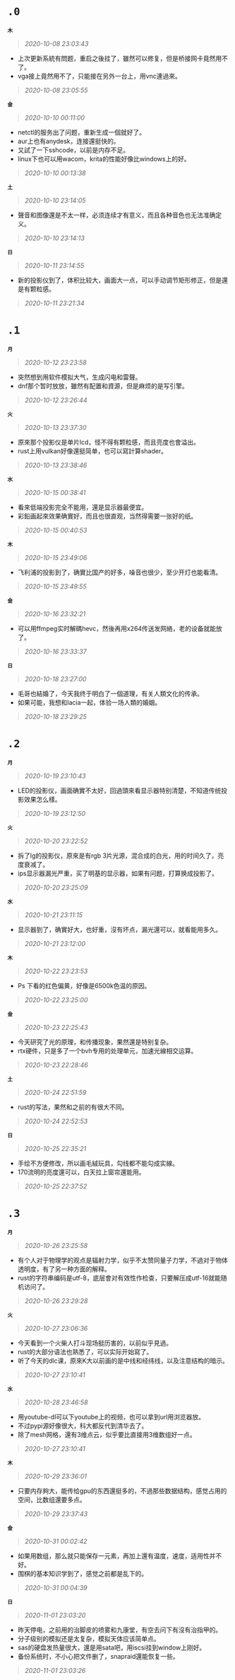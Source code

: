 **`.0`**
========
**`木`**
>*2020-10-08 23:03:43*
- 上次更新系統有問题，重启之後挂了，雖然可以修复，但是桥接网卡竟然用不了。
- vga接上竟然用不了，只能接在另外一台上，用vnc連過來。
>*2020-10-08 23:05:55*

**`金`**
>*2020-10-10 00:11:00*
- netctl的服务出了问题，重新生成一個就好了。
- aur上也有anydesk，连接還挺快的。
- 又試了一下sshcode，以前是内存不足。
- linux下也可以用wacom，krita的性能好像比windows上的好。
>*2020-10-10 00:13:38*

**`土`**
>*2020-10-10 23:14:05*
- 聲音和图像還是不太一样，必须连续才有意义，而且各种音色也无法准确定义。
>*2020-10-10 23:14:13*

**`日`**
>*2020-10-11 23:14:55*
- 新的投影仪到了，体积比较大，画面大一点，可以手动调节矩形修正，但是還是有颗粒感。
>*2020-10-11 23:21:34*

**`.1`**
========
**`月`**
>*2020-10-12 23:23:58*
- 突然想到用软件模拟大气，生成闪电和雷聲。
- dnf那个暂时放放，雖然有配置和資源，但是麻烦的是写引擎。
>*2020-10-12 23:26:44*

**`火`**
>*2020-10-13 23:37:30*
- 原來那个投影仪是单片lcd，怪不得有颗粒感，而且亮度也會溢出。
- rust上用vulkan好像還挺简单，也可以寫計算shader。
>*2020-10-13 23:38:46*

**`水`**
>*2020-10-15 00:38:41*
- 看來低端投影完全不能用，還是显示器最便宜。
- 彩鉛画起來效果确實好，而且也很直观，当然得需要一张好的纸。
>*2020-10-15 00:40:53*

**`木`**
>*2020-10-15 23:49:06*
- 飞利浦的投影到了，确實比国产的好多，噪音也很少，至少开灯也能看清。
>*2020-10-15 23:49:55*

**`金`**
>*2020-10-16 23:32:21*
- 可以用ffmpeg实时解碼hevc，然後再用x264传送发网絡，老的设备就能放了。
>*2020-10-16 23:33:37*

**`日`**
>*2020-10-18 23:27:00*
- 毛哥也結婚了，今天我终于明白了一個道理，有关人類文化的传承。
- 如果可能，我想和lacia一起，体验一场人類的婚姻。
>*2020-10-18 23:29:25*

**`.2`**
========
**`月`**
>*2020-10-19 23:10:43*
- LED的投影仪，画面确實不太好，回過頭來看显示器特别清楚，不知道传统投影效果怎么樣。
>*2020-10-19 23:12:50*

**`火`**
>*2020-10-20 23:22:52*
- 拆了lg的投影仪，原來是有rgb 3片光源，混合成的白光，用的时间久了，亮度衰减了。
- ips显示器漏光严重，买了明基的显示器，如果有问题，打算换成投影了。
>*2020-10-20 23:25:09*

**`水`**
>*2020-10-21 23:11:15*
- 显示器到了，确實好大，也好重，沒有坏点，漏光還可以，就看能用多久。
>*2020-10-21 23:12:00*

**`木`**
>*2020-10-22 23:23:53*
- Ps 下看的红色偏黄，好像是6500k色温的原因。
>*2020-10-22 23:25:00*

**`金`**
>*2020-10-23 22:25:43*
- 今天研究了光的原理，和传播现象，果然還是特别复杂。
- rtx硬件，只是多了一个bvh专用的处理单元，加速光線相交运算。
>*2020-10-23 22:28:46*

**`土`**
>*2020-10-24 22:51:59*
- rust的写法，果然和之前的有很大不同。
>*2020-10-24 22:52:53*

**`日`**
>*2020-10-25 22:35:21*
- 手绘不方便修改，所以画毛絨玩具，勾线都不能勾成实線。
- 170流明的亮度還可以，白天拉上窗帘還能用。
>*2020-10-25 22:37:52*

**`.3`**
========
**`月`**
>*2020-10-26 23:25:58*
- 有个人对于物理学的观点是辐射力学，似乎不太赞同量子力学，不過对于物体透明度，有了另一种方面的解释。
- rust的字符串编码是utf-8，底层會对有效性作检查，只要解压成utf-16就能随机访问了。
>*2020-10-26 23:29:28*

**`火`**
>*2020-10-27 23:06:36*
- 今天看到一个火柴人打斗现场挺历害的，以前似乎見過。
- rust的大部分语法也熟悉了，可以实际开始寫了。
- 听了今天的dlc课，原來K大以前画的是中线和经纬线，以及注意结构的暗示。
>*2020-10-27 23:10:41*

**`水`**
>*2020-10-28 23:46:58*
- 用youtube-dl可以下youtube上的视频，也可以拿到url用浏览器放。
- 不过pypi源好像很大，科大都反代到清华去了。
- 除了mesh网格，還有3维点云，似乎要比直接用3维数组好一点。
>*2020-10-27 23:10:41*

**`木`**
>*2020-10-29 23:36:01*
- 只要内存夠大，能传给gpu的东西還挺多的，不過那些数据结构，感觉占用的空间，比数组還要多点。
>*2020-10-29 23:37:43*

**`金`**
>*2020-10-31 00:02:42*
- 如果用数组，那么就只能保存一元素，再加上還有温度，速度，适用性并不好。
- 围棋的基本知识学到了，感觉之前都是乱下的。
>*2020-10-31 00:04:39*

**`日`**
>*2020-11-01 23:03:20*
- 昨天停电，之前用的治脚皮的喷雾和九康堂，有空去问下有沒有治指甲的。
- 分子级别的模拟还是太复杂，模拟天体应该简单点。
- sas的硬盘发热量很大，還是用sata吧，用iscsi挂到window上刚好。
- 备份系统时，不小心把文件删了，snapraid還能恢复一些。
>*2020-11-01 23:03:26*
